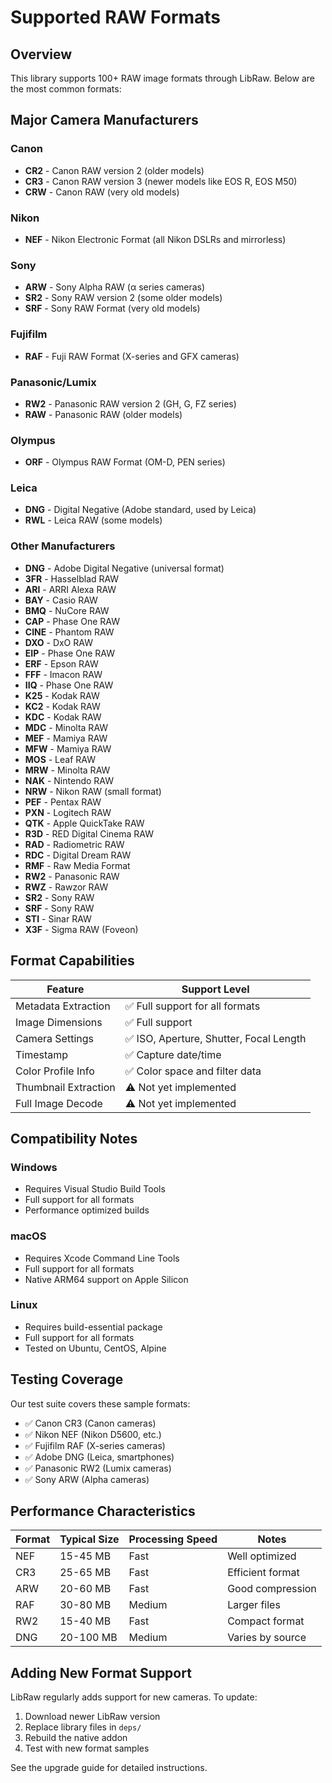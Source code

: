 # Supported RAW Formats

## Overview

This library supports 100+ RAW image formats through LibRaw. Below are the most common formats:

## Major Camera Manufacturers

### Canon
- **CR2** - Canon RAW version 2 (older models)
- **CR3** - Canon RAW version 3 (newer models like EOS R, EOS M50)
- **CRW** - Canon RAW (very old models)

### Nikon  
- **NEF** - Nikon Electronic Format (all Nikon DSLRs and mirrorless)

### Sony
- **ARW** - Sony Alpha RAW (α series cameras)
- **SR2** - Sony RAW version 2 (some older models)
- **SRF** - Sony RAW Format (very old models)

### Fujifilm
- **RAF** - Fuji RAW Format (X-series and GFX cameras)

### Panasonic/Lumix
- **RW2** - Panasonic RAW version 2 (GH, G, FZ series)
- **RAW** - Panasonic RAW (older models)

### Olympus
- **ORF** - Olympus RAW Format (OM-D, PEN series)

### Leica
- **DNG** - Digital Negative (Adobe standard, used by Leica)
- **RWL** - Leica RAW (some models)

### Other Manufacturers
- **DNG** - Adobe Digital Negative (universal format)
- **3FR** - Hasselblad RAW
- **ARI** - ARRI Alexa RAW
- **BAY** - Casio RAW
- **BMQ** - NuCore RAW
- **CAP** - Phase One RAW
- **CINE** - Phantom RAW
- **DXO** - DxO RAW
- **EIP** - Phase One RAW
- **ERF** - Epson RAW
- **FFF** - Imacon RAW
- **IIQ** - Phase One RAW
- **K25** - Kodak RAW
- **KC2** - Kodak RAW
- **KDC** - Kodak RAW
- **MDC** - Minolta RAW
- **MEF** - Mamiya RAW
- **MFW** - Mamiya RAW
- **MOS** - Leaf RAW
- **MRW** - Minolta RAW
- **NAK** - Nintendo RAW
- **NRW** - Nikon RAW (small format)
- **PEF** - Pentax RAW
- **PXN** - Logitech RAW
- **QTK** - Apple QuickTake RAW
- **R3D** - RED Digital Cinema RAW
- **RAD** - Radiometric RAW
- **RDC** - Digital Dream RAW
- **RMF** - Raw Media Format
- **RW2** - Panasonic RAW
- **RWZ** - Rawzor RAW
- **SR2** - Sony RAW
- **SRF** - Sony RAW
- **STI** - Sinar RAW
- **X3F** - Sigma RAW (Foveon)

## Format Capabilities

| Feature | Support Level |
|---------|---------------|
| Metadata Extraction | ✅ Full support for all formats |
| Image Dimensions | ✅ Full support |
| Camera Settings | ✅ ISO, Aperture, Shutter, Focal Length |
| Timestamp | ✅ Capture date/time |
| Color Profile Info | ✅ Color space and filter data |
| Thumbnail Extraction | ⚠️ Not yet implemented |
| Full Image Decode | ⚠️ Not yet implemented |

## Compatibility Notes

### Windows
- Requires Visual Studio Build Tools
- Full support for all formats
- Performance optimized builds

### macOS  
- Requires Xcode Command Line Tools
- Full support for all formats
- Native ARM64 support on Apple Silicon

### Linux
- Requires build-essential package
- Full support for all formats
- Tested on Ubuntu, CentOS, Alpine

## Testing Coverage

Our test suite covers these sample formats:
- ✅ Canon CR3 (Canon cameras)
- ✅ Nikon NEF (Nikon D5600, etc.)
- ✅ Fujifilm RAF (X-series cameras)
- ✅ Adobe DNG (Leica, smartphones)
- ✅ Panasonic RW2 (Lumix cameras)
- ✅ Sony ARW (Alpha cameras)

## Performance Characteristics

| Format | Typical Size | Processing Speed | Notes |
|--------|-------------|------------------|-------|
| NEF | 15-45 MB | Fast | Well optimized |
| CR3 | 25-65 MB | Fast | Efficient format |
| ARW | 20-60 MB | Fast | Good compression |
| RAF | 30-80 MB | Medium | Larger files |
| RW2 | 15-40 MB | Fast | Compact format |
| DNG | 20-100 MB | Medium | Varies by source |

## Adding New Format Support

LibRaw regularly adds support for new cameras. To update:

1. Download newer LibRaw version
2. Replace library files in `deps/`
3. Rebuild the native addon
4. Test with new format samples

See the upgrade guide for detailed instructions.
